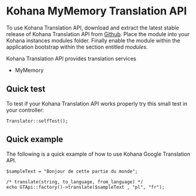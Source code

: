 Kohana MyMemory Translation API
====================

To use Kohana Translation API, download and extract the latest stable release of Kohana Translation API
from [Github](https://github.com/make-soft/kohana-translation-api). Place the module into your Kohana instances modules 
folder. Finally enable the module within the application bootstrap within the section entitled _modules_.

Kohana Translation API provides translation services
  * MyMemory 

Quick test
----------

To test if your Kohana Translation API works properly try this small test in your controller:

	Translator::selfTest();

Quick example
-------------

The following is a quick example of how to use Kohana Google Translation API.

	$sampleText = "Bonjour de cette partie du monde";
	 
	/* translate(string, to_language, from_language) */
	echo GTApi::factory()->translate($sampleText , "pl", "fr");

